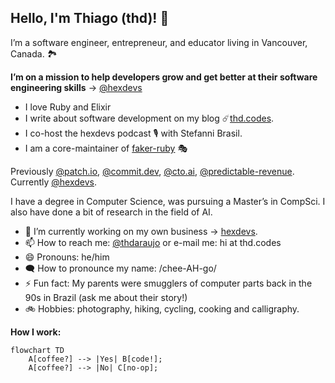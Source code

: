 ## Hello, I'm Thiago (thd)! 👋

I’m a software engineer, entrepreneur, and educator living in Vancouver, Canada. 🏞️

**I’m on a mission to help developers grow and get better at their software engineering skills** -> [@hexdevs](https://www.hexdevs.com)

- I love Ruby and Elixir
- I write about software development on my blog ☄️[thd.codes](https://www.thd.codes).
- I co-host the hexdevs podcast 🎙️ with Stefanni Brasil.
- I am a core-maintainer of [faker-ruby](https://github.com/faker-ruby/faker) 🎭

Previously  [@patch.io](https://github.com/patch-technology), [@commit.dev](https://github.com/commitdev/), [@cto.ai](https://github.com/cto-ai), [@predictable-revenue](https://github.com/Carburetor/). Currently [@hexdevs](https://github.com/hexdevs).

I have a degree in Computer Science, was pursuing a Master’s in CompSci. I also have done a bit of research in the field of AI.

- 🔭 I’m currently working on my own business -> [hexdevs](https://www.hexdevs.com/).
- 📫 How to reach me: [@thdaraujo](https://twitter.com/thdaraujo) or e-mail me: hi at thd.codes
- 😄 Pronouns: he/him
- 🗨️ How to pronounce my name: /chee-AH-go/
- ⚡ Fun fact: My parents were smugglers of computer parts back in the 90s in Brazil (ask me about their story!)
- 🚲 Hobbies: photography, hiking, cycling, cooking and calligraphy.

**How I work:**
```mermaid
flowchart TD
    A[coffee?] --> |Yes| B[code!];
    A[coffee?] --> |No| C[no-op];
```
